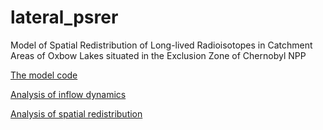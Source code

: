 # lateral_psrer
Model of Spatial Redistribution of Long-lived Radioisotopes in Catchment Areas of Oxbow Lakes situated in the Exclusion Zone of Chernobyl NPP

[The model code](https://github.com/nikitinale/lateral_psrer/blob/master/model.py)

[Analysis of inflow dynamics](https://github.com/nikitinale/lateral_psrer/blob/master/inflow_dynamics.ipynb)

[Analysis of spatial redistribution]()
